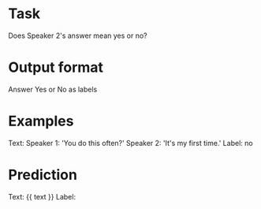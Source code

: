 # Task
Does Speaker 2's answer mean yes or no?

# Output format
Answer Yes or No as labels

# Examples
Text: Speaker 1: 'You do this often?' Speaker 2: 'It's my first time.'
Label: no

# Prediction
Text: {{ text }}
Label: